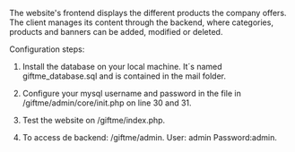 
The website's frontend displays the different products the company offers. The client manages its content through the backend, where categories, products and banners can be added, modified or deleted.

Configuration steps:

1) Install the database on your local machine. It´s named giftme_database.sql and is contained in the mail folder.

2) Configure your mysql username and password in the file in /giftme/admin/core/init.php on line 30 and 31. 

3) Test the website on /giftme/index.php. 

4) To access de backend: /giftme/admin. User: admin Password:admin.

